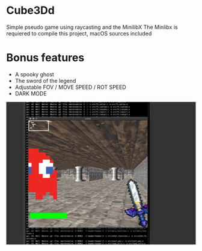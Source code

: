 # Cube3Dd

Simple pseudo game using raycasting and the MinilibX
The Minlibx is requiered to compile this project, macOS sources included
# Bonus features 

  - A spooky ghost
  - The sword of the legend
  - Adjustable FOV / MOVE SPEED / ROT SPEED
  - DARK MODE

![alt text][logo]

[logo]: https://github.com/endcerro/cube3d/blob/master/Screen%20Shot%202020-02-26%20at%208.54.48%20PM.png "Logo Title Text 2"